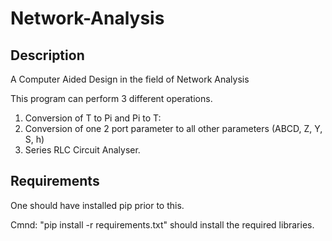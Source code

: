 # Network-Analysis

## Description
A Computer Aided Design in the field of Network Analysis

This program can perform 3 different operations.

  1. Conversion of T to Pi and Pi to T:
  2. Conversion of one 2 port parameter to all other parameters (ABCD, Z, Y, S, h)
  3. Series RLC Circuit Analyser.
  
## Requirements

One should have installed pip prior to this.

Cmnd: "pip install -r requirements.txt" should install the required libraries.
  
